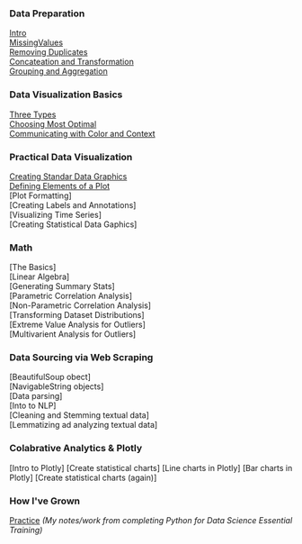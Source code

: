 ### Data Preparation
[Intro](src/IntroToDataScience.py)<br />
[MissingValues](src/MissingValues.py)<br />
[Removing Duplicates](src/RemovingDuplicates.py)<br />
[Concateation and Transformation](src/ConcatNTransform.py)<br />
[Grouping and Aggregation](src/GroupingAgg.py)<br />

### Data Visualization Basics
[Three Types](src/TypesOfVisualizations.md)<br />
[Choosing Most Optimal](src/SelectingOptimalDataGraphics.md)<br />
[Communicating with Color and Context](src/CommunicatingColorContext.md)<br />
### Practical Data Visualization
[Creating Standar Data Graphics](src/CreatingStandardGraphics.py)<br />
[Defining Elements of a Plot](src/DefiningElemntsofPlots.py)<br />
[Plot Formatting]<br />
[Creating Labels and Annotations]<br />
[Visualizing Time Series]<br />
[Creating Statistical Data Gaphics]<br />
### Math
[The Basics]<br />
[Linear Algebra]<br />
[Generating Summary Stats]<br />
[Parametric Correlation Analysis]<br />
[Non-Parametric Correlation Analysis]<br />
[Transforming Dataset Distributions]<br />
[Extreme Value Analysis for Outliers]<br />
[Multivarient Analysis for Outliers]<br />
### Data Sourcing via Web Scraping
[BeautifulSoup obect]<br />
[NavigableString objects]<br />
[Data parsing]<br />
[Into to NLP]<br />
[Cleaning and Stemming textual data]<br />
[Lemmatizing ad analyzing textual data]<br />
### Colabrative Analytics & Plotly
[Intro to Plotly]
[Create statistical charts]
[Line charts in Plotly]
[Bar charts in Plotly]
[Create statistical charts (again)]
### How I've Grown
[Practice](https://www.kaggle.com/datasets)
*(My notes/work from completing Python for Data Science Essential Training)*
